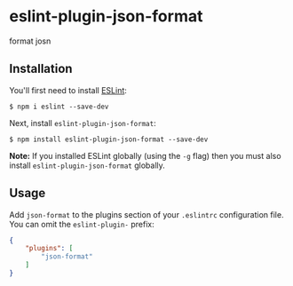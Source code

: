 # eslint-plugin-json-format

format josn

## Installation

You'll first need to install [ESLint](http://eslint.org):

```
$ npm i eslint --save-dev
```

Next, install `eslint-plugin-json-format`:

```
$ npm install eslint-plugin-json-format --save-dev
```

**Note:** If you installed ESLint globally (using the `-g` flag) then you must also install `eslint-plugin-json-format` globally.

## Usage

Add `json-format` to the plugins section of your `.eslintrc` configuration file. You can omit the `eslint-plugin-` prefix:

```json
{
    "plugins": [
        "json-format"
    ]
}
```





